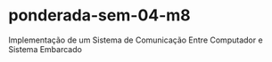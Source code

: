 # ponderada-sem-04-m8
Implementação de um Sistema de Comunicação Entre Computador e Sistema Embarcado
